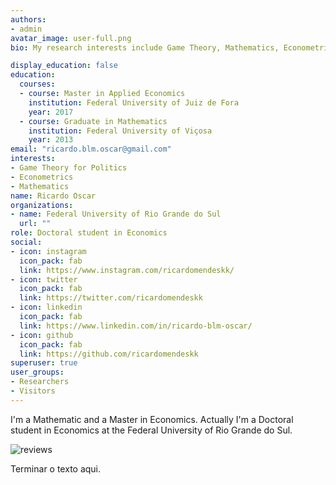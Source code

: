 ```yaml
---
authors:
- admin
avatar_image: user-full.png
bio: My research interests include Game Theory, Mathematics, Econometrics and R programming.

display_education: false
education:
  courses:
  - course: Master in Applied Economics
    institution: Federal University of Juiz de Fora
    year: 2017
  - course: Graduate in Mathematics
    institution: Federal University of Viçosa
    year: 2013
email: "ricardo.blm.oscar@gmail.com"
interests:
- Game Theory for Politics
- Econometrics
- Mathematics
name: Ricardo Oscar
organizations:
- name: Federal University of Rio Grande do Sul
  url: ""
role: Doctoral student in Economics
social:
- icon: instagram
  icon_pack: fab
  link: https://www.instagram.com/ricardomendeskk/
- icon: twitter
  icon_pack: fab
  link: https://twitter.com/ricardomendeskk
- icon: linkedin
  icon_pack: fab
  link: https://www.linkedin.com/in/ricardo-blm-oscar/
- icon: github
  icon_pack: fab
  link: https://github.com/ricardomendeskk
superuser: true
user_groups:
- Researchers
- Visitors
---
```


I'm a Mathematic and a Master in Economics. Actually I'm a Doctoral student in Economics at the Federal University of Rio Grande do Sul.

![reviews](../../img/certifacates.jpg)

Terminar o texto aqui.
